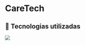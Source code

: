 # CareTech

## 🚀 Tecnologias utilizadas

<div align="start">

 <p align="start">
  <a href="https://skillicons.dev">
    <img src="https://skillicons.dev/icons?i=html,css,js,java,nodejs,mysql" />  
  </a>
  

</div>
